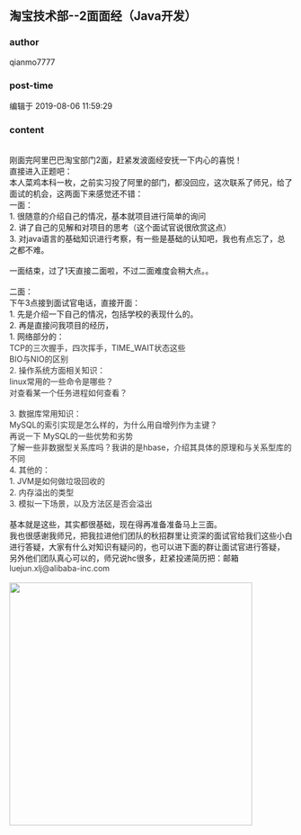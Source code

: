 ## 淘宝技术部--2面面经（Java开发）
### author 
qianmo7777
### post-time 

编辑于  2019-08-06 11:59:29
### content 
<div class="post-topic-des nc-post-content">
 <div>
  <br/>
 </div>
 <div>
  刚面完阿里巴巴淘宝部门2面，赶紧发波面经安抚一下内心的喜悦！
 </div>
 <div>
  直接进入正题吧：
 </div>
 <div>
  本人菜鸡本科一枚，之前实习投了阿里的部门，都没回应，这次联系了师兄，给了面试的机会，这两面下来感觉还不错：
 </div>
 <div>
  一面：
 </div>
 <div>
  1. 很随意的介绍自己的情况，基本就项目进行简单的询问
  <br/>
 </div>
 <div>
  2. 讲了自己的见解和对项目的思考（这个面试官说很欣赏这点）
  <br/>
 </div>
 <div>
  3. 对java语言的基础知识进行考察，有一些是基础的认知吧，我也有点忘了，总之都不难。
  <br/>
 </div>
 <div>
  <br/>
 </div>
 <div>
  一面结束，过了1天直接二面啦，不过二面难度会稍大点。。
 </div>
 <div>
  <br/>
 </div>
 <div>
  二面：
 </div>
 <div>
  下午3点接到面试官电话，直接开面：
  <br/>
 </div>
 <div>
  1. 先是介绍一下自己的情况，包括学校的表现什么的。
 </div>
 <div>
  2. 再是直接问我项目的经历，
  <br/>
 </div>
 <div>
  1. 网络部分的：
 </div>
 <div>
  <span style="color: rgb(51,51,51);">
   TCP的三次握手，四次挥手，TIME_WAIT状态这些
  </span>
 </div>
 <div>
  <span style="color: rgb(51,51,51);">
   <span style="color: rgb(51,51,51);">
    BIO与NIO的区别
   </span>
   <br/>
  </span>
 </div>
 <div>
  <span style="color: rgb(51,51,51);">
   2. 操作系统方面相关知识：
  </span>
 </div>
 <div>
  <span style="color: rgb(51,51,51);">
   linux常用的一些命令是哪些？
   <br/>
  </span>
 </div>
 <div>
  <span style="color: rgb(51,51,51);">
   对查看某一个任务进程如何查看？
   <br/>
  </span>
 </div>
 <div>
  <span style="color: rgb(51,51,51);">
   <br/>
  </span>
 </div>
 <div>
  <span style="color: rgb(51,51,51);">
   3. 数据库常用知识：
   <br/>
  </span>
 </div>
 <div>
  <span style="color: rgb(51,51,51);">
   <span style="color: rgb(51,51,51);">
    MySQL的索引实现是怎么样的，为什么用自增列作为主键？
   </span>
   <br/>
  </span>
 </div>
 <div>
  <span style="color: rgb(51,51,51);">
   再说一下
   <span style="color: rgb(51,51,51);">
    MySQL的一些优势和劣势
   </span>
   <br/>
  </span>
 </div>
 <div>
  <span style="color: rgb(51,51,51);">
   了解一些非数据型关系库吗？我讲的是hbase，介绍其具体的原理和与关系型库的不同
   <br/>
  </span>
 </div>
 <div>
  <span style="color: rgb(51,51,51);">
   4. 其他的：
   <br/>
  </span>
 </div>
 <div>
  <span style="color: rgb(51,51,51);">
   1.
   <span style="color: rgb(51,51,51);">
    JVM是如何做垃圾回收的
   </span>
  </span>
 </div>
 <div>
  <span style="color: rgb(51,51,51);">
   <span style="color: rgb(51,51,51);">
    2. 内存溢出的类型
   </span>
  </span>
 </div>
 <div>
  <span style="color: rgb(51,51,51);">
   <span style="color: rgb(51,51,51);">
    3. 模拟一下场景，以及方法区是否会溢出
   </span>
   <br/>
  </span>
 </div>
 <div>
  <span style="color: rgb(51,51,51);">
   <br/>
  </span>
 </div>
 <div>
  基本就是这些，其实都很基础，现在得再准备准备马上三面。
 </div>
 <div>
  我也很感谢我师兄，把我拉进他们团队的秋招群里让资深的面试官给我们这些小白进行答疑，大家有什么对知识有疑问的，也可以进下面的群让面试官进行答疑，
 </div>
 <div>
  另外他们团队真心可以的，师兄说hc很多，赶紧投递简历把：邮箱
  <span style="color: rgb(51,51,51);">
   luejun.xlj@alibaba-inc.com
  </span>
 </div>
 <div>
  <span style="color: rgb(51,51,51);">
   <br/>
  </span>
 </div>
 <div>
  <img alt="" src="https://uploadfiles.nowcoder.com/images/20190805/959926657_1564978214630_59B2900AA03CB2182A51CDB520B535B6" style="height: auto;width: 432.0px;"/>
  <br/>
 </div>
 <div>
 </div>
 <div>
  <span style="color: rgb(51,51,51);">
   <br/>
  </span>
 </div>
 <div>
  <span style="color: rgb(51,51,51);">
   <br/>
  </span>
 </div>
 <div>
  <span style="color: rgb(51,51,51);">
   <br/>
  </span>
 </div>
 <div>
  <span style="color: rgb(51,51,51);">
   <br/>
  </span>
 </div>
 <div>
  <span style="color: rgb(51,51,51);">
   <br/>
  </span>
 </div>
 <div>
  <br/>
 </div>
</div>
